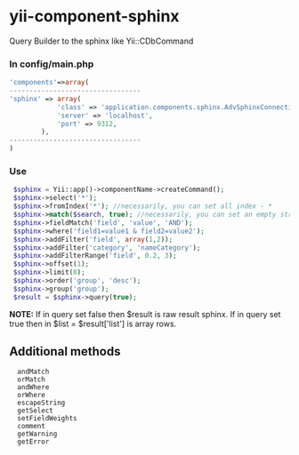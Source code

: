 # yii-component-sphinx
Query Builder to the sphinx like Yii::CDbCommand

### In config/main.php

```php
'components'=>array(
---------------------------------
'sphinx' => array(
            'class' => 'application.components.sphinx.AdvSphinxConnection',
            'server' => 'localhost',
            'port' => 9312,
        ),
---------------------------------
)
```

### Use
```php
 $sphinx = Yii::app()->componentName->createCommand();
 $sphinx->select('*');
 $sphinx->fromIndex('*'); //necessarily, you can set all index - *
 $sphinx->match($search, true); //necessarily, you can set an empty string $search = ''
 $sphinx->fieldMatch('field', 'value', 'AND');
 $sphinx->where('field1=value1 & field2=value2');
 $sphinx->addFilter('field', array(1,2));
 $sphinx->addFilter('category', 'nameCategory');
 $sphinx->addFilterRange('field', 0.2, 3);
 $sphinx->offset(1);
 $sphinx->limit(8);
 $sphinx->order('group', 'desc');
 $sphinx->group('group');
 $result = $sphinx->query(true); 
 ```
 
 **NOTE:**
 If in query set false then $result is raw result sphinx.
 If in query set true then in $list = $result['list'] is array rows. 
 
 Additional methods
-------------------

      andMatch
      orMatch
      andWhere
      orWhere
      escapeString
      getSelect
      setFieldWeights
      comment
      getWarning
      getError
